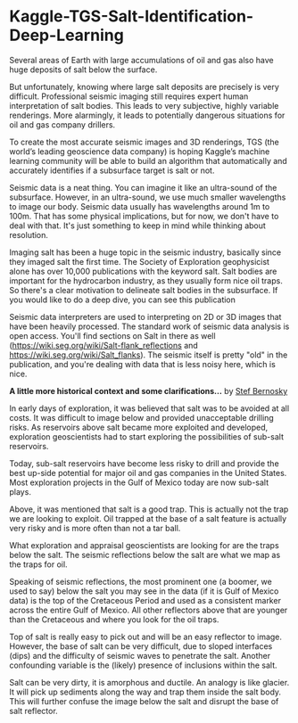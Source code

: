 # Kaggle-TGS-Salt-Identification-Deep-Learning

Several areas of Earth with large accumulations of oil and gas also have huge deposits of salt below the surface.

But unfortunately, knowing where large salt deposits are precisely is very difficult. Professional seismic imaging still requires expert human interpretation of salt bodies. This leads to very subjective, highly variable renderings. More alarmingly, it leads to potentially dangerous situations for oil and gas company drillers.

To create the most accurate seismic images and 3D renderings, TGS (the world’s leading geoscience data company) is hoping Kaggle’s machine learning community will be able to build an algorithm that automatically and accurately identifies if a subsurface target is salt or not.

Seismic data is a neat thing. You can imagine it like an ultra-sound of the subsurface. However, in an ultra-sound, we use much smaller wavelengths to image our body. Seismic data usually has wavelengths around 1m to 100m. That has some physical implications, but for now, we don't have to deal with that. It's just something to keep in mind while thinking about resolution.

Imaging salt has been a huge topic in the seismic industry, basically since they imaged salt the first time. The Society of Exploration geophysicist alone has over 10,000 publications with the keyword salt. Salt bodies are important for the hydrocarbon industry, as they usually form nice oil traps. So there's a clear motivation to delineate salt bodies in the subsurface. If you would like to do a deep dive, you can see this publication

Seismic data interpreters are used to interpreting on 2D or 3D images that have been heavily processed. The standard work of seismic data analysis is open access. You'll find sections on Salt in there as well (https://wiki.seg.org/wiki/Salt-flank_reflections and https://wiki.seg.org/wiki/Salt_flanks). The seismic itself is pretty "old" in the publication, and you're dealing with data that is less noisy here, which is nice.

<b>A little more historical context and some clarifications…</b> by <a href="https://www.kaggle.com/ophiolite">Stef Bernosky</a>

In early days of exploration, it was believed that salt was to be avoided at all costs. It was difficult to image below and provided unacceptable drilling risks. As reservoirs above salt became more exploited and developed, exploration geoscientists had to start exploring the possibilities of sub-salt reservoirs.

Today, sub-salt reservoirs have become less risky to drill and provide the best up-side potential for major oil and gas companies in the United States. Most exploration projects in the Gulf of Mexico today are now sub-salt plays.

Above, it was mentioned that salt is a good trap. This is actually not the trap we are looking to exploit. Oil trapped at the base of a salt feature is actually very risky and is more often than not a tar ball.

What exploration and appraisal geoscientists are looking for are the traps below the salt. The seismic reflections below the salt are what we map as the traps for oil.

Speaking of seismic reflections, the most prominent one (a boomer, we used to say) below the salt you may see in the data (if it is Gulf of Mexico data) is the top of the Cretaceous Period and used as a consistent marker across the entire Gulf of Mexico. All other reflectors above that are younger than the Cretaceous and where you look for the oil traps.

Top of salt is really easy to pick out and will be an easy reflector to image. However, the base of salt can be very difficult, due to sloped interfaces (dips) and the difficulty of seismic waves to penetrate the salt. Another confounding variable is the (likely) presence of inclusions within the salt.

Salt can be very dirty, it is amorphous and ductile. An analogy is like glacier. It will pick up sediments along the way and trap them inside the salt body. This will further confuse the image below the salt and disrupt the base of salt reflector.
